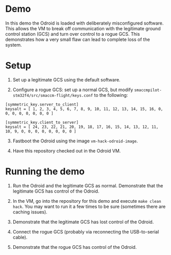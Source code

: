 Demo
====

In this demo the Odroid is loaded with deliberately misconfigured
software. This allows the VM to break off communication with the
legitimate ground control station (GCS) and turn over control to a
rogue GCS. This demonstrates how a very small flaw can lead to
complete loss of the system.

Setup
=====

1. Set up a legitimate GCS using the default software.

2. Configure a rogue GCS: set up a normal GCS, but modify
`smaccmpilot-stm32f4/src/smaccm-flight/keys.conf` to the following:

```
[symmetric_key.server_to_client]
keysalt = [ 1, 2, 3, 4, 5, 6, 7, 8, 9, 10, 11, 12, 13, 14, 15, 16, 0, 0, 0, 0, 0, 0, 0, 0 ]

[symmetric_key.client_to_server]
keysalt = [ 24, 23, 22, 21, 20, 19, 18, 17, 16, 15, 14, 13, 12, 11, 10, 9, 0, 0, 0, 0, 0, 0, 0, 0 ]
```

3. Fastboot the Odroid using the image `vm-hack-odroid-image`.

4. Have this repository checked out in the Odroid VM.

Running the demo
================

1. Run the Odroid and the legitimate GCS as normal. Demonstrate that
the legitimate GCS has control of the Odroid.

2. In the VM, go into the repository for this demo and execute `make
clean hack`. You may want to run it a few times to be sure (sometimes
there are caching issues).

3. Demonstrate that the legitimate GCS has lost control of the Odroid.

4. Connect the rogue GCS (probably via reconnecting the USB-to-serial
cable).

5. Demonstrate that the rogue GCS has control of the Odroid.

